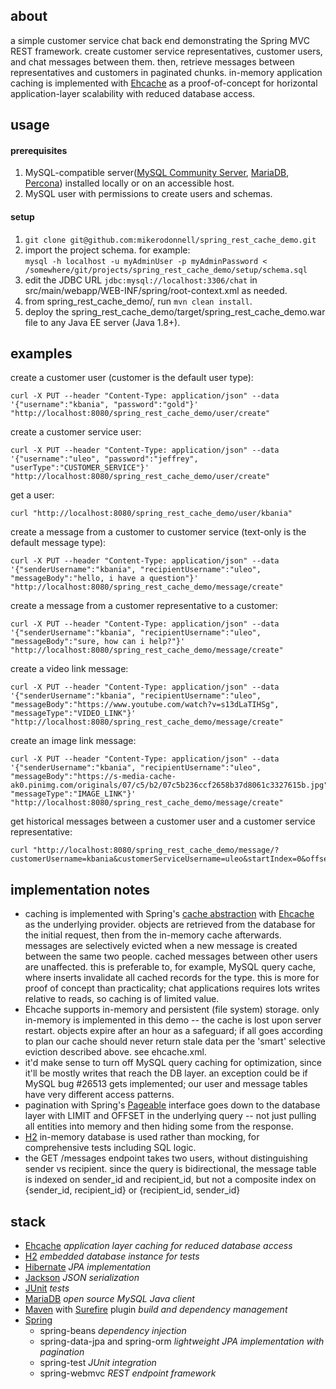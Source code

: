 ## about
a simple customer service chat back end demonstrating the Spring MVC REST framework. create customer service representatives, customer users, and chat messages between them. then, 
retrieve messages between representatives and customers in paginated chunks.
in-memory application caching is implemented with [Ehcache](http://www.ehcache.org) as a proof-of-concept for horizontal application-layer scalability with reduced database access.

## usage
#### prerequisites
1. MySQL-compatible server([MySQL Community Server](https://dev.mysql.com/downloads/mysql), [MariaDB](https://downloads.mariadb.org), [Percona](https://www.percona.com/downloads)) installed locally or on an accessible host.
1. MySQL user with permissions to create users and schemas.

#### setup
1. `git clone git@github.com:mikerodonnell/spring_rest_cache_demo.git`
1. import the project schema. for example:<br/>
`mysql -h localhost -u myAdminUser -p myAdminPassword < /somewhere/git/projects/spring_rest_cache_demo/setup/schema.sql`
1. edit the JDBC URL `jdbc:mysql://localhost:3306/chat` in src/main/webapp/WEB-INF/spring/root-context.xml as needed.
1. from spring_rest_cache_demo/, run `mvn clean install`.
1. deploy the spring_rest_cache_demo/target/spring_rest_cache_demo.war file to any Java EE server (Java 1.8+).

## examples
create a customer user (customer is the default user type):
```
curl -X PUT --header "Content-Type: application/json" --data '{"username":"kbania", "password":"gold"}' "http://localhost:8080/spring_rest_cache_demo/user/create"
```

create a customer service user:
```
curl -X PUT --header "Content-Type: application/json" --data '{"username":"uleo", "password":"jeffrey", "userType":"CUSTOMER_SERVICE"}' "http://localhost:8080/spring_rest_cache_demo/user/create"
```

get a user:
```
curl "http://localhost:8080/spring_rest_cache_demo/user/kbania"
```

create a message from a customer to customer service (text-only is the default message type):
```
curl -X PUT --header "Content-Type: application/json" --data '{"senderUsername":"kbania", "recipientUsername":"uleo", "messageBody":"hello, i have a question"}' "http://localhost:8080/spring_rest_cache_demo/message/create"
```

create a message from a customer representative to a customer:
```
curl -X PUT --header "Content-Type: application/json" --data '{"senderUsername":"kbania", "recipientUsername":"uleo", "messageBody":"sure, how can i help?"}' "http://localhost:8080/spring_rest_cache_demo/message/create"
```

create a video link message:
```
curl -X PUT --header "Content-Type: application/json" --data '{"senderUsername":"kbania", "recipientUsername":"uleo", "messageBody":"https://www.youtube.com/watch?v=s13dLaTIHSg", "messageType":"VIDEO_LINK"}' "http://localhost:8080/spring_rest_cache_demo/message/create"
```

create an image link message:
```
curl -X PUT --header "Content-Type: application/json" --data '{"senderUsername":"kbania", "recipientUsername":"uleo", "messageBody":"https://s-media-cache-ak0.pinimg.com/originals/07/c5/b2/07c5b236ccf2658b37d8061c3327615b.jpg", "messageType":"IMAGE_LINK"}' "http://localhost:8080/spring_rest_cache_demo/message/create"
```

get historical messages between a customer user and a customer service representative:
```
curl "http://localhost:8080/spring_rest_cache_demo/message/?customerUsername=kbania&customerServiceUsername=uleo&startIndex=0&offset=5
```

## implementation notes
- caching is implemented with Spring's [cache abstraction](https://docs.spring.io/spring/docs/current/spring-framework-reference/html/cache.html) with [Ehcache](http://www.ehcache.org) as the underlying provider.
objects are retrieved from the database for the initial request, then from the in-memory cache afterwards. messages are selectively evicted when a new message is created between
the same two people. cached messages between other users are unaffected. this is preferable to, for example, MySQL query cache, where inserts invalidate all cached records for the type. 
this is more for proof of concept than practicality; chat applications requires lots writes relative to reads, so caching is of limited value.
- Ehcache supports in-memory and persistent (file system) storage. only in-memory is implemented in this demo -- the cache is lost upon server restart. objects expire after an hour as a safeguard; if all
goes according to plan our cache should never return stale data per the 'smart' selective eviction described above. see ehcache.xml.
- it'd make sense to turn off MySQL query caching for optimization, since it'll be mostly writes that reach the DB layer. an exception could be if MySQL bug #26513 gets implemented; our user and message tables have very different access patterns.
- pagination with Spring's [Pageable](http://docs.spring.io/spring-data/commons/docs/current/api/org/springframework/data/domain/Pageable.html) interface goes down to the database layer with LIMIT and OFFSET 
in the underlying query -- not just pulling all entities into memory and then hiding some from the response.
- [H2](http://www.h2database.com/) in-memory database is used rather than mocking, for comprehensive tests including SQL logic.
- the GET /messages endpoint takes two users, without distinguishing sender vs recipient. since the query is bidirectional, the message table is indexed on sender_id and recipient_id, but not a composite index on {sender_id, recipient_id} or {recipient_id, sender_id}

## stack
- [Ehcache](http://www.ehcache.org) _application layer caching for reduced database access_
- [H2](http://www.h2database.com/) _embedded database instance for tests_
- [Hibernate](http://hibernate.org/orm/) _JPA implementation_
- [Jackson](https://github.com/FasterXML/jackson) _JSON serialization_
- [JUnit](http://junit.org/junit4) _tests_
- [MariaDB](https://mariadb.org) _open source MySQL Java client_
- [Maven](https://maven.apache.org) with [Surefire](http://maven.apache.org/components/surefire/maven-surefire-plugin/) plugin _build and dependency management_
- [Spring](https://projects.spring.io/spring-framework)
  * spring-beans _dependency injection_
  * spring-data-jpa and spring-orm _lightweight JPA implementation with pagination_
  * spring-test _JUnit integration_
  * spring-webmvc _REST endpoint framework_
